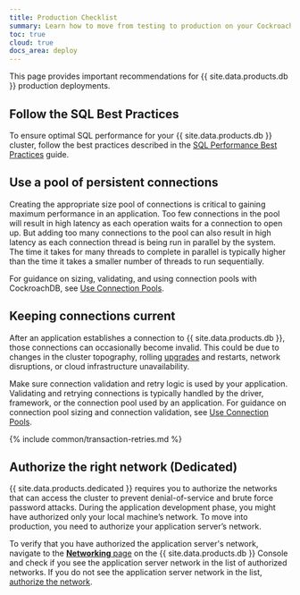 ```yaml
---
title: Production Checklist
summary: Learn how to move from testing to production on your CockroachDB Cloud cluster.
toc: true
cloud: true
docs_area: deploy 
---
```


This page provides important recommendations for {{ site.data.products.db }} production deployments.

## Follow the SQL Best Practices

To ensure optimal SQL performance for your {{ site.data.products.db }} cluster, follow the best practices described in the [SQL Performance Best Practices](../{{site.versions["stable"]}}/performance-best-practices-overview.html) guide.

## Use a pool of persistent connections

Creating the appropriate size pool of connections is critical to gaining maximum performance in an application. Too few connections in the pool will result in high latency as each operation waits for a connection to open up. But adding too many connections to the pool can also result in high latency as each connection thread is being run in parallel by the system. The time it takes for many threads to complete in parallel is typically higher than the time it takes a smaller number of threads to run sequentially.

For guidance on sizing, validating, and using connection pools with CockroachDB, see [Use Connection Pools](../{{site.versions["stable"]}}/connection-pooling.html).

## Keeping connections current

After an application establishes a connection to {{ site.data.products.db }}, those connections can occasionally become invalid. This could be due to changes in the cluster topography, rolling [upgrades](upgrade-policy.html) and restarts, network disruptions, or cloud infrastructure unavailability.

Make sure connection validation and retry logic is used by your application. Validating and retrying connections is typically handled by the driver, framework, or the connection pool used by an application. For guidance on connection pool sizing and connection validation, see [Use Connection Pools](../{{site.versions["stable"]}}/connection-pooling.html).

{% include common/transaction-retries.md %}

## Authorize the right network (Dedicated)

{{ site.data.products.dedicated }} requires you to authorize the networks that can access the cluster to prevent denial-of-service and brute force password attacks. During the application development phase, you might have authorized only your local machine’s network. To move into production, you need to authorize your application server’s network.

To verify that you have authorized the application server's network, navigate to the [**Networking** page](connect-to-your-cluster.html#step-1-authorize-your-network) on the {{ site.data.products.db }} Console and check if you see the application server network in the list of authorized networks. If you do not see the application server network in the list, [authorize the network](connect-to-your-cluster.html#step-1-authorize-your-network).